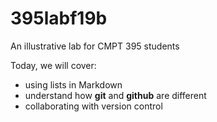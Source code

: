 # 395labf19b
An illustrative lab for CMPT 395 students

Today, we will cover:
 - using lists in Markdown
 - understand how **git** and **github** are different
 - collaborating with version control
